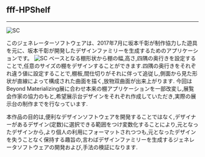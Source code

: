 ## fff-HPShelf
***
![SC](https://photos.google.com/photo/AF1QipPZXNgDEMyXk7DVKj2AIoAhMvhAEzHXZLr5vksX)

このジェネレーターソフトウェアは、2017年7月に坂本千彰が制作協力した遊具を元に、坂本千彰が開発したデザインファミリーを生成するためのアプリケーションです。
![SC](https://photos.google.com/photo/AF1QipMT4j9mi3b44B-Q2xUz7U4f2bnHeLBXwIHrrTjA)
ベースとなる棚形状から棚の幅,高さ,四隅の奥行きを設定することで,任意のサイズの棚をデザインすることができます.四隅の奥行きをそれぞれ違う値に設定することで,棚板,間仕切りがそれに伴って追従し,側面から見た形状が直線によって構成された曲面を描く,放物双曲面が出来上がります.
今回はBeyond Materializing展に合わせ本来の棚アプリケーションを一部改変し,展覧会作家の協力のもと,希望展示台デザインをそれぞれ作成していただき,実際の展示台の制作までを行なっています.

本作品の目的は,便利なデザインソフトウェアを開発することではなく,デザイナーがあるデザイン(定数)に選択できる範囲をつけ変数化することにより,元となったデザインから,より個人の利用にフォーマットされつつも,元となったデザインを失うことなく保持する趣旨の,言わばデザインファミリーを生成するジェネレータソフトウェアの開発および,手法の検証になります.
